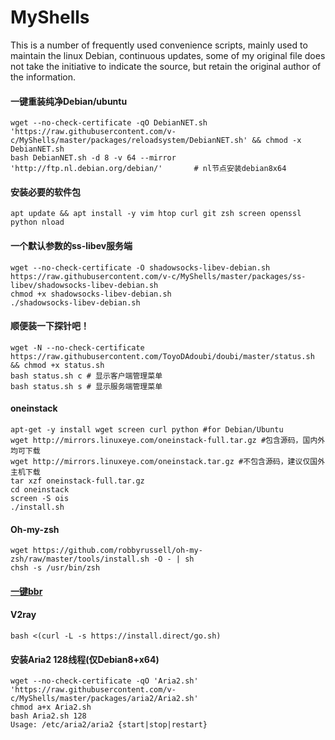 # MyShells
This is a number of frequently used convenience scripts, mainly used to maintain the linux Debian, continuous updates, some of my original file does not take the initiative to indicate the source, but retain the original author of the information.

#### 一键重装纯净Debian/ubuntu
```
wget --no-check-certificate -qO DebianNET.sh 'https://raw.githubusercontent.com/v-c/MyShells/master/packages/reloadsystem/DebianNET.sh' && chmod -x DebianNET.sh
bash DebianNET.sh -d 8 -v 64 --mirror 'http://ftp.nl.debian.org/debian/'       # nl节点安装debian8x64
```

#### 安装必要的软件包
```
apt update && apt install -y vim htop curl git zsh screen openssl python nload
```
#### 一个默认参数的ss-libev服务端
```
wget --no-check-certificate -O shadowsocks-libev-debian.sh https://raw.githubusercontent.com/v-c/MyShells/master/packages/ss-libev/shadowsocks-libev-debian.sh
chmod +x shadowsocks-libev-debian.sh
./shadowsocks-libev-debian.sh
```
#### 顺便装一下探针吧！
```
wget -N --no-check-certificate https://raw.githubusercontent.com/ToyoDAdoubi/doubi/master/status.sh && chmod +x status.sh
bash status.sh c # 显示客户端管理菜单
bash status.sh s # 显示服务端管理菜单
```
#### oneinstack
```
apt-get -y install wget screen curl python #for Debian/Ubuntu
wget http://mirrors.linuxeye.com/oneinstack-full.tar.gz #包含源码，国内外均可下载
wget http://mirrors.linuxeye.com/oneinstack.tar.gz #不包含源码，建议仅国外主机下载
tar xzf oneinstack-full.tar.gz
cd oneinstack
screen -S ois
./install.sh
```
#### Oh-my-zsh
```
wget https://github.com/robbyrussell/oh-my-zsh/raw/master/tools/install.sh -O - | sh
chsh -s /usr/bin/zsh
```
#### [一键bbr](https://github.com/nanqinlang-tcp/tcp_nanqinlang)

#### V2ray
```
bash <(curl -L -s https://install.direct/go.sh)
```
#### 安装Aria2 128线程(仅Debian8+x64)
```
wget --no-check-certificate -qO 'Aria2.sh' 'https://raw.githubusercontent.com/v-c/MyShells/master/packages/aria2/Aria2.sh'
chmod a+x Aria2.sh
bash Aria2.sh 128
Usage: /etc/aria2/aria2 {start|stop|restart}
```